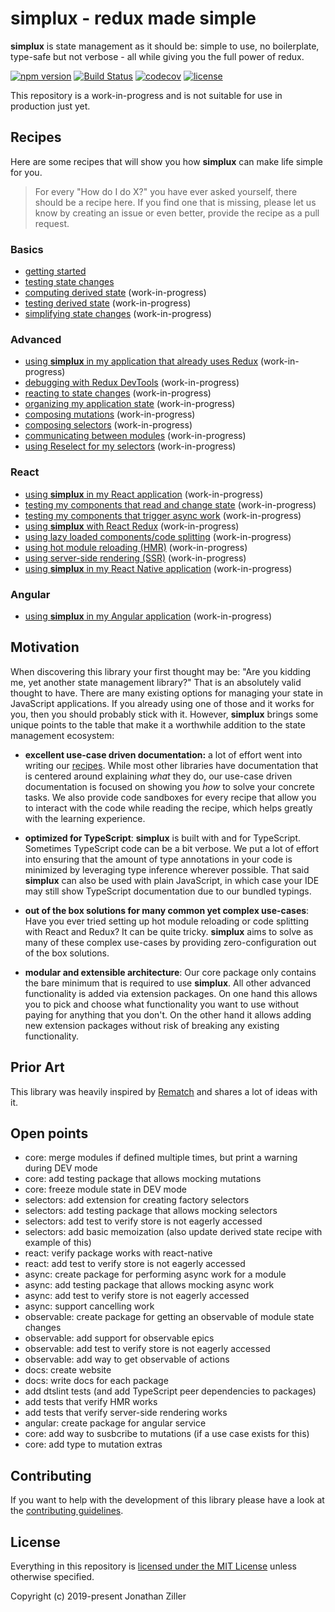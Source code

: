 # simplux - redux made simple

**simplux** is state management as it should be: simple to use, no boilerplate, type-safe but not verbose - all while giving you the full power of redux.

[![npm version](https://badge.fury.io/js/%40simplux%2Fcore.svg)](https://www.npmjs.com/package/@simplux/core)
[![Build Status](https://travis-ci.org/MrWolfZ/simplux.svg?branch=master)](https://travis-ci.org/MrWolfZ/simplux)
[![codecov](https://codecov.io/gh/MrWolfZ/simplux/branch/master/graph/badge.svg)](https://codecov.io/gh/MrWolfZ/simplux)
[![license](https://img.shields.io/badge/License-MIT-blue.svg)](LICENSE)

This repository is a work-in-progress and is not suitable for use in production just yet.

## Recipes

Here are some recipes that will show you how **simplux** can make life simple for you.

> For every "How do I do X?" you have ever asked yourself, there should be a recipe here. If you find one that is missing, please let us know by creating an issue or even better, provide the recipe as a pull request.

### Basics

- [getting started](recipes/basics/getting-started#readme)
- [testing state changes](recipes/basics/testing-state-changes#readme)
- [computing derived state](recipes/basics/computing-derived-state#readme) (work-in-progress)
- [testing derived state](recipes/basics/testing-derived-state#readme) (work-in-progress)
- [simplifying state changes](recipes/basics/simplifying-state-changes#readme) (work-in-progress)

### Advanced

- [using **simplux** in my application that already uses Redux](recipes/advanced/using-in-redux-application#readme) (work-in-progress)
- [debugging with Redux DevTools](recipes/advanced/debugging-with-redux-devtools#readme) (work-in-progress)
- [reacting to state changes](recipes/advanced/reacting-to-state-changes#readme) (work-in-progress)
- [organizing my application state](recipes/advanced/organizing-application-state#readme) (work-in-progress)
- [composing mutations](recipes/advanced/composing-mutations#readme) (work-in-progress)
- [composing selectors](recipes/advanced/composing-selectors#readme) (work-in-progress)
- [communicating between modules](recipes/advanced/communicating-between-modules#readme) (work-in-progress)
- [using Reselect for my selectors](recipes/advanced/using-reselect-for-selectors#readme) (work-in-progress)

### React

- [using **simplux** in my React application](recipes/react/using-in-react-application#readme) (work-in-progress)
- [testing my components that read and change state](recipes/react/testing-components-using-state#readme) (work-in-progress)
- [testing my components that trigger async work](recipes/react/testing-components-using-async#readme) (work-in-progress)
- [using **simplux** with React Redux](recipes/react/using-with-react-redux#readme) (work-in-progress)
- [using lazy loaded components/code splitting](recipes/react/using-lazy-loading-code-splitting#readme) (work-in-progress)
- [using hot module reloading (HMR)](recipes/react/using-hot-module-reloading#readme) (work-in-progress)
- [using server-side rendering (SSR)](recipes/react/using-server-side-rendering#readme) (work-in-progress)
- [using **simplux** in my React Native application](recipes/react/using-in-react-native-application#readme) (work-in-progress)

### Angular

- [using **simplux** in my Angular application](recipes/angular/using-in-angular-application#readme) (work-in-progress)

## Motivation

When discovering this library your first thought may be: "Are you kidding me, yet another state management library?" That is an absolutely valid thought to have. There are many existing options for managing your state in JavaScript applications. If you already using one of those and it works for you, then you should probably stick with it. However, **simplux** brings some unique points to the table that make it a worthwhile addition to the state management ecosystem:

- **excellent use-case driven documentation:** a lot of effort went into writing our [recipes](#recipes). While most other libraries have documentation that is centered around explaining _what_ they do, our use-case driven documentation is focused on showing you _how_ to solve your concrete tasks. We also provide code sandboxes for every recipe that allow you to interact with the code while reading the recipe, which helps greatly with the learning experience.

- **optimized for TypeScript**: **simplux** is built with and for TypeScript. Sometimes TypeScript code can be a bit verbose. We put a lot of effort into ensuring that the amount of type annotations in your code is minimized by leveraging type inference wherever possible. That said **simplux** can also be used with plain JavaScript, in which case your IDE may still show TypeScript documentation due to our bundled typings.

- **out of the box solutions for many common yet complex use-cases**: Have you ever tried setting up hot module reloading or code splitting with React and Redux? It can be quite tricky. **simplux** aims to solve as many of these complex use-cases by providing zero-configuration out of the box solutions.

- **modular and extensible architecture**: Our core package only contains the bare minimum that is required to use **simplux**. All other advanced functionality is added via extension packages. On one hand this allows you to pick and choose what functionality you want to use without paying for anything that you don't. On the other hand it allows adding new extension packages without risk of breaking any existing functionality.

## Prior Art

This library was heavily inspired by [Rematch](https://rematch.gitbooks.io/rematch) and shares a lot of ideas with it.

## Open points

- core: merge modules if defined multiple times, but print a warning during DEV mode
- core: add testing package that allows mocking mutations
- core: freeze module state in DEV mode
- selectors: add extension for creating factory selectors
- selectors: add testing package that allows mocking selectors
- selectors: add test to verify store is not eagerly accessed
- selectors: add basic memoization (also update derived state recipe with example of this)
- react: verify package works with react-native
- react: add test to verify store is not eagerly accessed
- async: create package for performing async work for a module
- async: add testing package that allows mocking async work
- async: add test to verify store is not eagerly accessed
- async: support cancelling work
- observable: create package for getting an observable of module state changes
- observable: add support for observable epics
- observable: add test to verify store is not eagerly accessed
- observable: add way to get observable of actions
- docs: create website
- docs: write docs for each package
- add dtslint tests (and add TypeScript peer dependencies to packages)
- add tests that verify HMR works
- add tests that verify server-side rendering works
- angular: create package for angular service
- core: add way to susbcribe to mutations (if a use case exists for this)
- core: add type to mutation extras

## Contributing

If you want to help with the development of this library please have a look at the [contributing guidelines](CONTRIBUTING.md).

## License

Everything in this repository is [licensed under the MIT License](LICENSE) unless otherwise specified.

Copyright (c) 2019-present Jonathan Ziller
